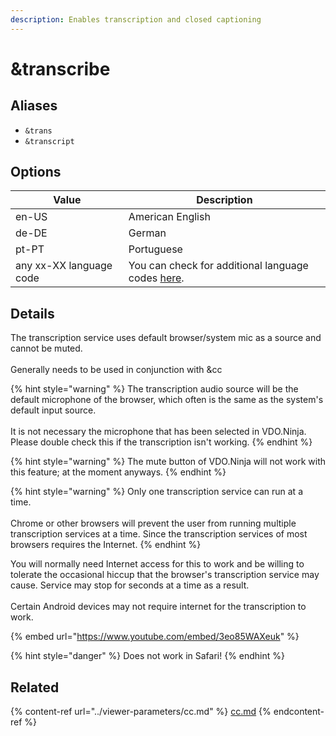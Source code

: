 ```yaml
---
description: Enables transcription and closed captioning
---
```


# \&transcribe

## Aliases

* `&trans`
* `&transcript`

## Options

| Value                   | Description                                                                                              |
| ----------------------- | -------------------------------------------------------------------------------------------------------- |
| en-US                   | American English                                                                                         |
| de-DE                   | German                                                                                                   |
| pt-PT                   | Portuguese                                                                                               |
| any xx-XX language code | You can check for additional language codes [here](https://www.science.co.il/language/Locale-codes.php). |

## Details

The transcription service uses default browser/system mic as a source and cannot be muted.\
\
Generally needs to be used in conjunction with \&cc

{% hint style="warning" %}
The transcription audio source will be the default microphone of the browser, which often is the same as the system's default input source.\
\
It is not necessary the microphone that has been selected in VDO.Ninja. Please double check this if the transcription isn't working.
{% endhint %}

{% hint style="warning" %}
The mute button of VDO.Ninja will not work with this feature; at the moment anyways.
{% endhint %}

{% hint style="warning" %}
Only one transcription service can run at a time. \
\
Chrome or other browsers will prevent the user from running multiple transcription services at a time. Since the transcription services of most browsers requires the Internet.
{% endhint %}

You will normally need Internet access for this to work and be willing to tolerate the occasional hiccup that the browser's transcription service may cause. Service may stop for seconds at a time as a result.\
\
Certain Android devices may not require internet for the transcription to work.

{% embed url="https://www.youtube.com/embed/3eo85WAXeuk" %}

{% hint style="danger" %}
Does not work in Safari!
{% endhint %}

## Related

{% content-ref url="../viewer-parameters/cc.md" %}
[cc.md](../viewer-parameters/cc.md)
{% endcontent-ref %}


